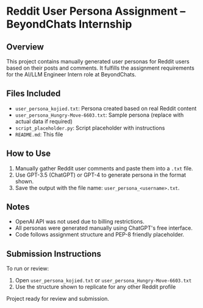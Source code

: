 # Reddit User Persona Assignment – BeyondChats Internship

## Overview
This project contains manually generated user personas for Reddit users based on their posts and comments. It fulfills the assignment requirements for the AI/LLM Engineer Intern role at BeyondChats.

## Files Included
- `user_persona_kojied.txt`: Persona created based on real Reddit content
- `user_persona_Hungry-Move-6603.txt`: Sample persona (replace with actual data if required)
- `script_placeholder.py`: Script placeholder with instructions
- `README.md`: This file

## How to Use
1. Manually gather Reddit user comments and paste them into a `.txt` file.
2. Use GPT-3.5 (ChatGPT) or GPT-4 to generate persona in the format shown.
3. Save the output with the file name: `user_persona_<username>.txt`.

## Notes
- OpenAI API was not used due to billing restrictions.
- All personas were generated manually using ChatGPT's free interface.
- Code follows assignment structure and PEP-8 friendly placeholder.

## Submission Instructions
To run or review:
1. Open `user_persona_kojied.txt` or `user_persona_Hungry-Move-6603.txt`
2. Use the structure shown to replicate for any other Reddit profile

Project ready for review and submission.
